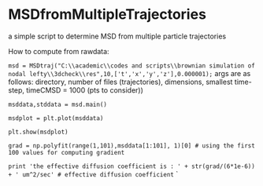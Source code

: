 # MSDfromMultipleTrajectories
a simple script to determine MSD from multiple particle trajectories

How to compute from rawdata:

`msd = MSDtraj("C:\\academic\\codes and scripts\\brownian simulation of nodal lefty\\3dcheck\\res",10,['t','x','y','z'],0.000001);`
args are as follows: directory, number of files (trajectories), dimensions, smallest time-step, timeCMSD = 1000 (pts to consider))

`msddata,stddata = msd.main()`

`msdplot = plt.plot(msddata)`

`plt.show(msdplot)`

`grad = np.polyfit(range(1,101),msddata[1:101], 1)[0] # using the first 100 values for computing gradient`

`print 'the effective diffusion coefficient is : ' + str(grad/(6*1e-6)) + ' um^2/sec' # effective diffusion coefficient`
`
